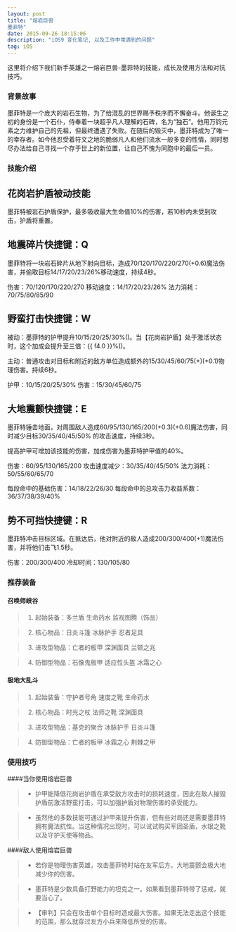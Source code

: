 ```yaml
---
layout: post
title: "熔岩巨兽
墨菲特"
date: 2015-09-26 18:15:06 
description: "iOS9 变化笔记, 以及工作中常遇到的问题"
tag: iOS
---
```



这里将介绍下我们新手英雄之一熔岩巨兽-墨菲特的技能，成长及使用方法和对抗技巧。
     

### 背景故事

墨菲特是一个庞大的岩石生物，为了给混乱的世界赐予秩序而不懈奋斗。他诞生之初的身份是一个石仆，侍奉着一块超乎凡人理解的石碑，名为“独石”。他用万钧元素之力维护自己的先祖，但最终遭遇了失败。在随后的毁灭中，墨菲特成为了唯一的幸存者。如今他忍受着符文之地的脆弱凡人和他们流水一般多变的性情，同时想尽办法给自己寻找一个存于世上的新位置，让自己不愧为同胞中的最后一员。


### 技能介绍

## 花岗岩护盾被动技能
墨菲特被岩石护盾保护，最多吸收最大生命值10%的伤害，若10秒内未受到攻击，护盾将重置。

## 地震碎片快捷键：Q
墨菲特将一块岩石碎片从地下射向目标，造成70/120/170/220/270(+0.6)魔法伤害，并偷取目标14/17/20/23/26%移动速度，持续4秒。

伤害：70/120/170/220/270
移动速度：14/17/20/23/26%
法力消耗：70/75/80/85/90

## 野蛮打击快捷键：W
被动：墨菲特的护甲提升10/15/20/25/30%()。当【花岗岩护盾】处于激活状态时，这个加成会提升至三倍：{{ f4.0 }}%()。

主动：普通攻击对目标和附近的敌方单位造成额外的15/30/45/60/75(+)(+0.1)物理伤害。持续6秒。

护甲：10/15/20/25/30%
伤害：15/30/45/60/75

## 大地震颤快捷键：E
墨菲特锤击地面，对周围敌人造成60/95/130/165/200(+0.3)(+0.6)魔法伤害，同时减少目标30/35/40/45/50% 的攻击速度，持续3秒。

提高护甲可增加该技能的伤害，加成伤害为墨菲特护甲值的40%。

伤害：60/95/130/165/200
攻击速度减少：30/35/40/45/50%
法力消耗：50/55/60/65/70

每段命中的基础伤害：14/18/22/26/30
每段命中的总攻击力收益系数：36/37/38/39/40%

## 势不可挡快捷键：R
墨菲特冲击目标区域。在抵达后，他对附近的敌人造成200/300/400(+1)魔法伤害，并将他们击飞1.5秒。

伤害：200/300/400
冷却时间：130/105/80

### 推荐装备

#### 召唤师峡谷 

> 1. 起始装备：多兰盾 生命药水 监视图腾（饰品）

> 2. 核心物品：日炎斗篷 冰脉护手 忍者足具

> 3. 进攻型物品：亡者的板甲 深渊面具 兰顿之兆

> 4. 防御型物品：石像鬼板甲 适应性头盔 冰霜之心

#### 极地大乱斗 

> 1. 起始装备：守护者号角 速度之靴 生命药水

> 2. 核心物品：时光之杖 法师之靴 深渊面具

> 3. 进攻型物品：基克的聚合 冰脉护手 日炎斗篷

> 4. 防御型物品：亡者的板甲 冰霜之心 荆棘之甲

### 使用技巧

####当你使用熔岩巨兽

> - 护甲能降低花岗岩护盾在承受敌方攻击时的损耗速度，因此在敌人摧毁护盾前激活野蛮打击，可以加强护盾对物理伤害的承受能力。

> - 虽然他的多数技能可通过护甲来提升伤害，但有些对局还是需要墨菲特拥有魔法抗性。当这种情况出现时，可以试试购买军团圣盾，水银之靴以及守护天使等物品。


####敌人使用熔岩巨兽

> - 若你是物理伤害英雄，攻击墨菲特时站在友军后方。大地震颤会极大地减少你的伤害。

> - 墨菲特是少数具备打野能力的坦克之一。如果看到墨菲特带了惩戒，就要当心了。

> - 【审判】只会在攻击单个目标时造成最大伤害。如果无法走出这个技能的范围，那么就穿过友方小兵来降低所受的伤害。